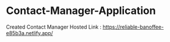 # Contact-Manager-Application

Created Contact Manager Hosted Link : https://reliable-banoffee-e85b3a.netlify.app/
